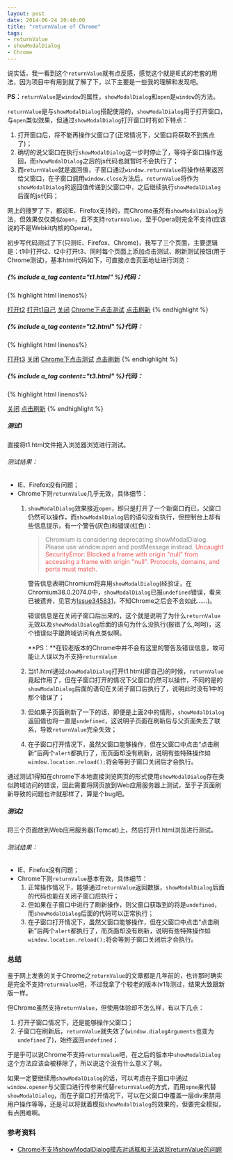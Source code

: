 ```yaml
---
layout: post
date: 2014-06-24 20:40:00
title: "returnValue of Chrome"
tags:
- returnValue
- showModalDialog
- Chrome
---
```


说实话，我一看到这个`returnValue`就有点反感，感觉这个就是IE式的老套的用法，因为项目中有用到就了解了下，以下主要是一些我的理解和发现吧。

**PS：**`returnValue`是`window`的属性，`showModalDialog`和`open`是`window`的方法。

`returnValue`是与`showModalDialog`搭配使用的，`showModalDialog`用于打开窗口，与`open`类似效果，但通过`showModalDialog`打开窗口时有如下特点：

1. 打开窗口后，将不能再操作父窗口了(正常情况下，父窗口将获取不到焦点了)；
2. 确切的说父窗口在执行`showModalDialog`这一步时停止了，等待子窗口操作返回，而`showModalDialog`之后的js代码也就暂时不会执行了；
3. 而`returnValue`就是返回值，子窗口通过`window.returnValue`将操作结果返回给父窗口，在子窗口调用`window.close`方法后，`returnValue`将作为`showModalDialog`的返回值传递到父窗口中，之后继续执行`showModalDialog`后面的js代码；

网上的搜罗了下，都说IE、Firefox支持的，而Chrome虽然有`showModalDialog`方法，但效果仅仅类似`open`，且不支持`returnValue`，至于Opera则完全不支持(应该说的不是Webkit内核的Opera)。

初步写代码测试了下(只测IE、Firefox、Chrome)，我写了三个页面，主要逻辑是：t1中打开t2、t2中打开t3、同时每个页面上添加点击测试、刷新测试按钮(用于Chrome测试)，基本html代码如下，可直接点击页面地址进行浏览：

##### {% include a_tag content="t1.html" %}代码：
{% highlight html linenos%}
<!doctype html>
<html>
	<meta charset="utf-8"/>
	<title>t1</title>
	<script>
		alert("load t1");
		function openT2(){
			alert(showModalDialog('t2.html',{msg:"arguments from t1.html",win:window},''));
			alert('子窗口已关闭');
		}
		function openT1Self(){
			alert(showModalDialog('t1.html',{msg:"arguments from t1.html",win:window},''));
			alert('子窗口已关闭');
		}
		function closeSelf(){
			window.returnValue='从t1返回的returnValue';
			window.close();
		}
		if(window.dialogArguments){
			if(window.dialogArguments.msg){
				alert(window.dialogArguments.msg);
			}else{
				alert(window.dialogArguments);
			}
		}
		function reloadPage(){
			alert('before');
			window.location.reload();
			alert('after');
		}
	</script>
	<body>
		<a href="javascript:openT2();">打开t2</a>
		<a href="javascript:openT1Self();">打开t1自己</a>
		<a href="javascript:closeSelf();">关闭</a>
		<a href="javascript:alert('点击了');">Chrome下点击测试</a>
		<a href="javascript:reloadPage();">点击刷新</a>
	</body>
</html>
{% endhighlight %}

##### {% include a_tag content="t2.html" %}代码：
{% highlight html linenos%}
<!doctype html>
<html>
	<meta charset="utf-8"/>
	<title>t2</title>
	<script>
		alert("load t2");
		function openT3(){
			alert(showModalDialog('t3.html',{msg:"arguments from t2.html",win:window},''));
			alert('子窗口已关闭');
		}
		function closeSelf(){
			window.returnValue='从t2返回的returnValue';
			window.close();
		}
		if(window.dialogArguments){
			if(window.dialogArguments.msg){
				alert(window.dialogArguments.msg);
			}else{
				alert(window.dialogArguments);
			}
		}
		function reloadPage(){
			alert('before');
			window.location.reload();
			alert('after');
		}
	</script>
	<body>
		<a href="javascript:openT3();">打开t3</a>
		<a href="javascript:closeSelf();">关闭</a>
		<a href="javascript:alert('点击了');">Chrome下点击测试</a>
		<a href="javascript:reloadPage();">点击刷新</a>
	</body>
</html>
{% endhighlight %}

##### {% include a_tag content="t3.html" %}代码：
{% highlight html linenos%}
<!doctype html>
<html>
	<meta charset="utf-8"/>
	<title>t3</title>
	<script>
		alert("load t3");
		function closeSelf(){
			window.returnValue='从t3返回的returnValue';
			window.close();
		}
		if(window.dialogArguments){
			if(window.dialogArguments.msg){
				alert(window.dialogArguments.msg);
			}else{
				alert(window.dialogArguments);
			}
		}
		function reloadPage(){
			alert('before');
			window.location.reload();
			alert('after');
		}
	</script>
	<body>
		<a href="javascript:closeSelf();">关闭</a>
		<a href="javascript:reloadPage();">点击刷新</a>
	</body>
</html>
{% endhighlight %}

##### 测试1
直接将t1.html文件拖入浏览器浏览进行测试。

###### 测试结果：
* IE、Firefox没有问题；
* Chrome下则`returnValue`几乎无效，具体细节：
	1. `showModalDialog`效果接近`open`，即只是打开了一个新窗口而已，父窗口仍然可以操作，而`showModalDialog`后的语句没有执行，但控制台上却有些信息提示，有一个警告(灰色)和错误(红色)：

		> <span style="color:gray;">Chromium is considering deprecating showModalDialog. Please use window.open and postMessage instead.</span>
		> <span style="color:#e55;">Uncaught SecurityError: Blocked a frame with origin "null" from accessing a frame with origin "null". Protocols, domains, and ports must match. </span>

		警告信息表明Chromium将弃用`showModalDialog`(经验证，在Chromium38.0.2074.0中，`showModalDialog`已报`undefined`错误，看来已被遗弃，见官方[Issue345831][]，不知Chrome之后会不会如此……)。

		错误信息是在关闭子窗口后出来的，这个就是说明了为什么`returnValue`无效以及`showModalDialog`后面的语句为什么没执行(报错了么,呵呵)，这个错误似乎跟跨域访问有点类似啊。

		**PS：**在较老版本的Chrome中并不会有这里的警告及错误信息，故可能让人误以为不支持`returnValue`
	2. 当t1.html通过`showModalDialog`打开t1.html(即自己)的时候，`returnValue`竟起作用了，但在子窗口打开的情况下父窗口仍然可以操作，不同的是的`showModalDialog`后面的语句在关闭子窗口后执行了，说明此时没有1中的那个错误了；
	3. 但如果子页面刷新了一下的话，即便是上面2中的情形，`showModalDialog`返回值也将一直是`undefined`，这说明子页面在刷新后与父页面失去了联系，导致`returnValue`完全失效；
	4. 在子窗口打开情况下，虽然父窗口能够操作，但在父窗口中点击“点击刷新”后两个`alert`都执行了，而页面却没有刷新，说明有些特殊操作如`window.location.reload();`将会等到子窗口关闭后才会执行。


通过测试1得知在chrome下本地直接浏览网页的形式使用`showModalDialog`存在类似跨域访问的错误，因此需要将网页放到Web应用服务器上测试，至于子页面刷新导致的问题也许就那样了，算是个bug吧。

##### 测试2
将三个页面放到Web应用服务器(Tomcat)上，然后打开t1.html浏览进行测试。

###### 测试结果：
* IE、Firefox没有问题；
* Chrome下则`returnValue`基本有效，具体细节：
	1. 正常操作情况下，能够通过`returnValue`返回数据，`showModalDialog`后面的代码也能在关闭子窗口后执行；
	2. 但如果在子窗口中进行了刷新操作，则父窗口获取到的将是`undefined`，而`showModalDialog`后面的代码可以正常执行；
	3. 在子窗口打开情况下，虽然父窗口能够操作，但在父窗口中点击“点击刷新”后两个`alert`都执行了，而页面却没有刷新，说明有些特殊操作如`window.location.reload();`将会等到子窗口关闭后才会执行。


### 总结

鉴于网上发表的关于Chrome之`returnValue`的文章都是几年前的，也许那时确实是完全不支持`returnValue`吧，不过我拿了个较老的版本(v11)测过，结果大致跟新版一样。

但Chrome虽然支持`returnValue`，但使用体验却不怎么样，有以下几点：

1. 打开子窗口情况下，还是能够操作父窗口；
2. 子窗口在刷新后，`returnValue`就失效了(`window.dialogArguments`也变为`undefined`了)，始终返回`undefined`；

于是乎可以说Chrome不支持`returnValue`吧，在之后的版本中`showModalDialog`这个方法应该会被移除了，所以说这个没有什么意义了啊。

如果一定要继续用`showModalDialog`的话，可以考虑在子窗口中通过`window.opener`与父窗口进行传参来代替`returnValue`的方式，而用`opne`来代替`showModalDialog`，而在子窗口打开情况下，可以在父窗口中覆盖一层div来禁用用户操作等等，还是可以将就着模拟`showModalDialog`的效果的，但要完全模拟，有点困难啊。

### 参考资料

* [Chrome不支持showModalDialog模态对话框和无法返回returnValue的问题][ref1]


[Issue345831]: https://code.google.com/p/chromium/issues/detail?id=345831
[ref1]: http://www.cnblogs.com/chopper/archive/2012/06/25/2556266.html "Chrome不支持showModalDialog模态对话框和无法返回returnValue的问题"